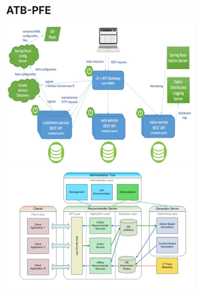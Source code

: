 # ATB-PFE

![Alt text](Architecture-microservices-avec-Spring-Cloud.jpg)
![Alt text](web-app-architecture-components.jpg)    
